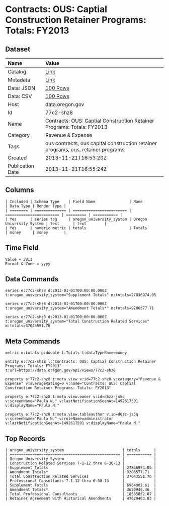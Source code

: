 # Contracts: OUS: Captial Construction Retainer Programs: Totals: FY2013

## Dataset

| Name | Value |
| :--- | :---- |
| Catalog | [Link](https://catalog.data.gov/dataset/contracts-ous-captial-construction-retainer-programs-totals-fy2013-d3426) |
| Metadata | [Link](https://data.oregon.gov/api/views/77c2-shz8) |
| Data: JSON | [100 Rows](https://data.oregon.gov/api/views/77c2-shz8/rows.json?max_rows=100) |
| Data: CSV | [100 Rows](https://data.oregon.gov/api/views/77c2-shz8/rows.csv?max_rows=100) |
| Host | data.oregon.gov |
| Id | 77c2-shz8 |
| Name | Contracts: OUS: Captial Construction Retainer Programs: Totals: FY2013 |
| Category | Revenue & Expense |
| Tags | ous contracts, ous capital construction retainer programs, ous, retainer programs |
| Created | 2013-11-21T16:53:20Z |
| Publication Date | 2013-11-21T16:55:24Z |

## Columns

```ls
| Included | Schema Type    | Field Name               | Name                     | Data Type | Render Type |
| ======== | ============== | ======================== | ======================== | ========= | =========== |
| Yes      | series tag     | oregon_university_system | Oregon University System | text      | text        |
| Yes      | numeric metric | totals                   | Totals                   | money     | money       |
```

## Time Field

```ls
Value = 2013
Format & Zone = yyyy
```

## Data Commands

```ls
series e:77c2-shz8 d:2013-01-01T00:00:00.000Z t:oregon_university_system="Supplement Totals" m:totals=27836974.05

series e:77c2-shz8 d:2013-01-01T00:00:00.000Z t:oregon_university_system="Amendment Totals*" m:totals=9206577.71

series e:77c2-shz8 d:2013-01-01T00:00:00.000Z t:oregon_university_system="Total Construction Related Services" m:totals=37043551.76
```

## Meta Commands

```ls
metric m:totals p:double l:Totals t:dataTypeName=money

entity e:77c2-shz8 l:"Contracts: OUS: Captial Construction Retainer Programs: Totals: FY2013" t:url=https://data.oregon.gov/api/views/77c2-shz8

property e:77c2-shz8 t:meta.view v:id=77c2-shz8 v:category="Revenue & Expense" v:averageRating=0 v:name="Contracts: OUS: Captial Construction Retainer Programs: Totals: FY2013"

property e:77c2-shz8 t:meta.view.owner v:id=d6zz-js5q v:screenName="Paula N." v:lastNotificationSeenAt=1492617591 v:displayName="Paula N."

property e:77c2-shz8 t:meta.view.tableauthor v:id=d6zz-js5q v:screenName="Paula N." v:roleName=administrator v:lastNotificationSeenAt=1492617591 v:displayName="Paula N."
```

## Top Records

```ls
| oregon_university_system                          | totals      | 
| ================================================= | =========== | 
| Oregon University System                          |             | 
| Construction Related Services 7-1-12 thru 6-30-13 |             | 
| Supplement Totals                                 | 27836974.05 | 
| Amendment Totals*                                 | 9206577.71  | 
| Total Construction Related Services               | 37043551.76 | 
| Professional Consultants 7-1-12 thru 6-30-13      |             | 
| Supplement Totals                                 | 6964902.61  | 
| Amendment Totals*                                 | 3620949.46  | 
| Total Professional Consultants                    | 10585852.07 | 
| Retainer Agreement with Historical Amendments     | 47629403.83 | 
```